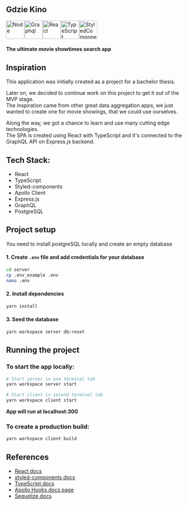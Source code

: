 ## Gdzie Kino

<div style="display: flex;">
  <img src="https://cdn.imgbin.com/3/6/2/imgbin-node-js-javascript-react-logo-express-js-javascript-logo-bBmMA8X88t7G16jsxZ17SysmA.jpg" width="50" alt="Node" />
  <img src="https://process.filestackapi.com/cache=expiry:max/7YurYvXQjCuvBtCHAR3N" width="50" alt="Graphql" />
  <img src="https://cdn.worldvectorlogo.com/logos/react.svg" width="50" alt="React" />
  <img src="https://raw.githubusercontent.com/remojansen/logo.ts/master/ts.png" width="50" alt="TypeScript" />
  <img src="https://hashnode.imgix.net/res/hashnode/image/upload/jbhiqodxlyhaqogfuqwy/1486104606.png?w=180&h=180&fit=crop&crop=entropy&auto=format,enhance&q=60" width="50" alt="StyledComponents" />
</div>

#### The ultimate movie showtimes search app

## Inspiration

This application was initially created as a project for a bachelor thesis. <br/>

Later on, we decided to continue work on this project to get it out of the MVP stage. <br/>
The inspiration came from other great data aggregation apps, we just wanted to create one for movie showings, that we could use ourselves. <br/>

Along the way, we got a chance to learn and use many cutting edge technologies. <br/>
The SPA is created using  React with TypeScript and it's connected to the GraphQL API on Express.js backend.

## Tech Stack:

- React
- TypeScript
- Styled-components
- Apollo Client
- Express.js
- GraphQL
- PostgreSQL

## Project setup
You need to install postgreSQL locally and create an empty database

#### 1. Create `.env` file and add credentials for your database
```sh
cd server
cp .env_example .env
nano .env
```

#### 2. Install dependencies
```sh
yarn install
```

#### 3. Seed the database
```sh
yarn workspace server db:reset
```

## Running the project

### To start the app locally:

```sh
# Start server in one terminal tab
yarn workspace server start

# Start client in second terminal tab
yarn workspace client start
```

**App will run at localhost:300**

### To create a production build:

```sh
yarn workspace client build
```

## References

- [React docs](https://reactjs.org/docs/getting-started.html)
- [styled-components docs](https://www.styled-components.com/docs)
- [TypeScript docs](https://www.typescriptlang.org/docs/home.html)
- [Apollo Hooks docs page](https://www.apollographql.com/docs/react/api/react-hooks/)
- [Sequelize docs](https://sequelize.org/master/manual/)
